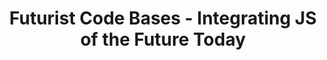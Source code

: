 ---
title: "Futurist Code Bases - Integrating JS of the Future Today"
speaker: Brian Holt
event: CascadiaJS 2019
tags: ["JavaScript"]
ytID: VeIkhgb-i68
layout: talk
---